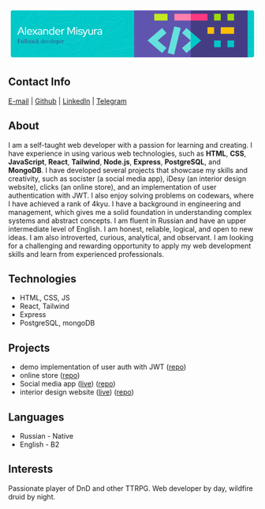 ![Header](https://raw.githubusercontent.com/AlexanderMisyura/AlexanderMisyura/main/github-header-image.png "Alexander Misyura, fullstack developer")

## Contact Info

[E-mail](mailto:alexander.misyura.dev@gmail.com) | [Github](https://github.com/AlexanderMisyura) | [LinkedIn](https://www.linkedin.com/in/alexander-misyura) | [Telegram](https://t.me/alexander_misyura)

## About

I am a self-taught web developer with a passion for learning and creating. I have experience in using various web technologies, such as **HTML**, **CSS**, **JavaScript**, **React**, **Tailwind**, **Node.js**, **Express**, **PostgreSQL**, and **MongoDB**. I have developed several projects that showcase my skills and creativity, such as socister (a social media app), iDesy (an interior design website), clicks (an online store), and an implementation of user authentication with JWT. I also enjoy solving problems on codewars, where I have achieved a rank of 4kyu. I have a background in engineering and management, which gives me a solid foundation in understanding complex systems and abstract concepts. I am fluent in Russian and have an upper intermediate level of English. I am honest, reliable, logical, and open to new ideas. I am also introverted, curious, analytical, and observant. I am looking for a challenging and rewarding opportunity to apply my web development skills and learn from experienced professionals.

## Technologies

- HTML, CSS, JS
- React, Tailwind
- Express
- PostgreSQL, mongoDB

## Projects

- demo implementation of user auth with JWT ([repo](https://github.com/AlexanderMisyura/react-express-jwt-auth))
- online store ([repo](https://github.com/AlexanderMisyura/CLICKS-online-store-app))
- Social media app ([live](https://socister.onrender.com)) ([repo](https://github.com/AlexanderMisyura/social-media-app))
- interior design website ([live](https://idesy.onrender.com/)) ([repo](https://github.com/AlexanderMisyura/interior-design-website))

## Languages

- Russian - Native
- English - B2

## Interests

Passionate player of DnD and other TTRPG. Web developer by day, wildfire druid by night.
